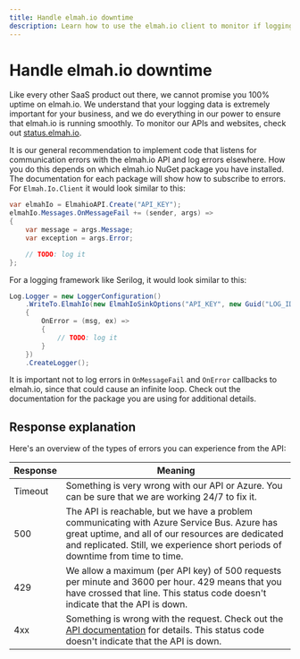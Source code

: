 ```yaml
---
title: Handle elmah.io downtime
description: Learn how to use the elmah.io client to monitor if logging messages to the elmah.io API fail. Implement a retry, log to somewhere else, etc.
---
```


# Handle elmah.io downtime

Like every other SaaS product out there, we cannot promise you 100% uptime on elmah.io. We understand that your logging data is extremely important for your business, and we do everything in our power to ensure that elmah.io is running smoothly. To monitor our APIs and websites, check out [status.elmah.io](https://status.elmah.io/).

It is our general recommendation to implement code that listens for communication errors with the elmah.io API and log errors elsewhere. How you do this depends on which elmah.io NuGet package you have installed. The documentation for each package will show how to subscribe to errors. For `Elmah.Io.Client` it would look similar to this:

```csharp
var elmahIo = ElmahioAPI.Create("API_KEY");
elmahIo.Messages.OnMessageFail += (sender, args) =>
{
    var message = args.Message;
    var exception = args.Error;

    // TODO: log it
};
```

For a logging framework like Serilog, it would look similar to this:

```csharp
Log.Logger = new LoggerConfiguration()
    .WriteTo.ElmahIo(new ElmahIoSinkOptions("API_KEY", new Guid("LOG_ID"))
    {
        OnError = (msg, ex) =>
        {
            // TODO: log it
        }
    })
    .CreateLogger();
```

It is important not to log errors in `OnMessageFail` and `OnError` callbacks to elmah.io, since that could cause an infinite loop. Check out the documentation for the package you are using for additional details.

## Response explanation

Here's an overview of the types of errors you can experience from the API:

| Response | Meaning |
| --- | --- |
| Timeout | Something is very wrong with our API or Azure. You can be sure that we are working 24/7 to fix it. |
| 500 | The API is reachable, but we have a problem communicating with Azure Service Bus. Azure has great uptime, and all of our resources are dedicated and replicated. Still, we experience short periods of downtime from time to time. |
| 429 | We allow a maximum (per API key) of 500 requests per minute and 3600 per hour. 429 means that you have crossed that line. This status code doesn't indicate that the API is down. |
| 4xx | Something is wrong with the request. Check out the [API documentation](https://api.elmah.io/swagger/index.html) for details. This status code doesn't indicate that the API is down. |